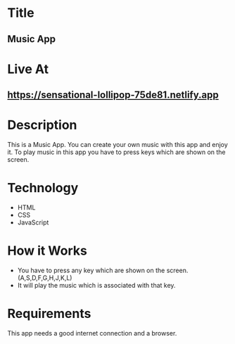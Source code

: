 # Title
##  Music App

# Live At
## https://sensational-lollipop-75de81.netlify.app

# Description
This is a Music App. You can create your own music with this app and enjoy it. To play music in this app you have to press keys which are shown on the screen.

# Technology
- HTML
- CSS
- JavaScript

# How it Works

- You have to press any key which are shown on the screen.(A,S,D,F,G,H,J,K,L)
- It will play the music which is associated with that key.

# Requirements
This app needs a good internet connection and a browser.
